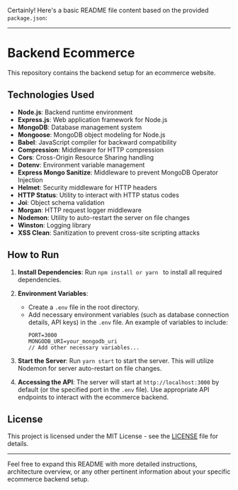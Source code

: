 Certainly! Here's a basic README file content based on the provided `package.json`:

---

# Backend Ecommerce

This repository contains the backend setup for an ecommerce website.

## Technologies Used

- **Node.js**: Backend runtime environment
- **Express.js**: Web application framework for Node.js
- **MongoDB**: Database management system
- **Mongoose**: MongoDB object modeling for Node.js
- **Babel**: JavaScript compiler for backward compatibility
- **Compression**: Middleware for HTTP compression
- **Cors**: Cross-Origin Resource Sharing handling
- **Dotenv**: Environment variable management
- **Express Mongo Sanitize**: Middleware to prevent MongoDB Operator Injection
- **Helmet**: Security middleware for HTTP headers
- **HTTP Status**: Utility to interact with HTTP status codes
- **Joi**: Object schema validation
- **Morgan**: HTTP request logger middleware
- **Nodemon**: Utility to auto-restart the server on file changes
- **Winston**: Logging library
- **XSS Clean**: Sanitization to prevent cross-site scripting attacks

## How to Run

1. **Install Dependencies**: Run `npm install or yarn ` to install all required dependencies.

2. **Environment Variables**:
   - Create a `.env` file in the root directory.
   - Add necessary environment variables (such as database connection details, API keys) in the `.env` file. An example of variables to include:
     ```
     PORT=3000
     MONGODB_URI=your_mongodb_uri
     // Add other necessary variables...
     ```

3. **Start the Server**:
   Run `yarn start` to start the server. This will utilize Nodemon for server auto-restart on file changes.

4. **Accessing the API**:
   The server will start at `http://localhost:3000` by default (or the specified port in the `.env` file). Use appropriate API endpoints to interact with the ecommerce backend.

## License

This project is licensed under the MIT License - see the [LICENSE](LICENSE) file for details.

---

Feel free to expand this README with more detailed instructions, architecture overview, or any other pertinent information about your specific ecommerce backend setup.